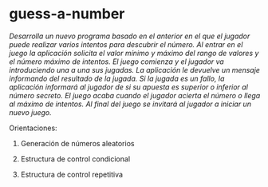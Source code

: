 # guess-a-number
*Desarrolla un nuevo programa basado en el anterior en el que el jugador puede 
realizar varios intentos para descubrir el número. Al entrar en el juego la 
aplicación solicita el valor mínimo y máximo del rango de valores y el número máximo 
de intentos. El juego comienza y el jugador va introduciendo una a una sus jugadas. 
La aplicación le devuelve un mensaje informando del resultado de la jugada. Si la 
jugada es un fallo, la aplicación informará al jugador de si su apuesta es superior 
o inferior al número secreto. El juego acaba cuando el jugador acierta el número o 
llega al máximo de intentos.
Al final del juego se invitará al jugador a iniciar un nuevo juego.*

Orientaciones:

1. Generación de números aleatorios

2. Estructura de control condicional
3. Estructura de control repetitiva
